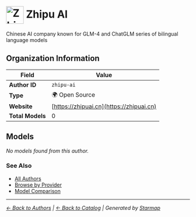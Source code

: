 # <img src="https://raw.githubusercontent.com/agentstation/starmap/master/internal/embedded/logos/zhipu-ai.svg" alt="Zhipu AI logo" width="48" height="48" style="vertical-align: middle;"> Zhipu AI
  
  
  
Chinese AI company known for GLM-4 and ChatGLM series of bilingual language models
  
  
## Organization Information
  
| Field | Value |
|---------|---------|
| **Author ID** | `zhipu-ai` |
| **Type** | 🌍 Open Source |
| **Website** | [https://zhipuai.cn](https://zhipuai.cn) |
| **Total Models** | 0 |

  
## Models
  
*No models found from this author.*
  
### See Also
  
- [All Authors](../)
- [Browse by Provider](../../providers/)
- [Model Comparison](../../models/)
  
---
*_[← Back to Authors](../) | [← Back to Catalog](../../) | Generated by [Starmap](https://github.com/agentstation/starmap)_*